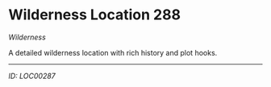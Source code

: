 # Wilderness Location 288

*Wilderness*

A detailed wilderness location with rich history and plot hooks.

---
*ID: LOC00287*